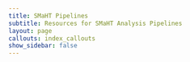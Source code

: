 ```yaml
---
title: SMaHT Pipelines
subtitle: Resources for SMaHT Analysis Pipelines
layout: page
callouts: index_callouts
show_sidebar: false
---
```


